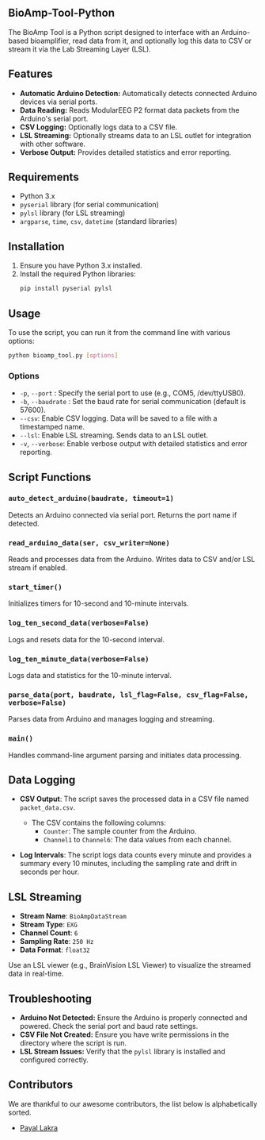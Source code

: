 ## BioAmp-Tool-Python

The BioAmp Tool is a Python script designed to interface with an Arduino-based bioamplifier, read data from it, and optionally log this data to CSV or stream it via the Lab Streaming Layer (LSL).

## Features

- **Automatic Arduino Detection:** Automatically detects connected Arduino devices via serial ports.
- **Data Reading:** Reads ModularEEG P2 format data packets from the Arduino's serial port.
- **CSV Logging:** Optionally logs data to a CSV file.
- **LSL Streaming:** Optionally streams data to an LSL outlet for integration with other software.
- **Verbose Output:** Provides detailed statistics and error reporting.

## Requirements

- Python 3.x
- `pyserial` library (for serial communication)
- `pylsl` library (for LSL streaming)
- `argparse`, `time`, `csv`, `datetime` (standard libraries)

## Installation

1. Ensure you have Python 3.x installed.
2. Install the required Python libraries:
   ```bash
   pip install pyserial pylsl
   ```

## Usage

To use the script, you can run it from the command line with various options:

```bash
python bioamp_tool.py [options]
```

### Options

- `-p`, `--port` <port>: Specify the serial port to use (e.g., COM5, /dev/ttyUSB0).
- `-b`, `--baudrate` <baudrate>: Set the baud rate for serial communication (default is 57600).
- `--csv`: Enable CSV logging. Data will be saved to a file with a timestamped name.
- `--lsl`: Enable LSL streaming. Sends data to an LSL outlet.
- `-v`, `--verbose`: Enable verbose output with detailed statistics and error reporting.


## Script Functions

### `auto_detect_arduino(baudrate, timeout=1)`

Detects an Arduino connected via serial port. Returns the port name if detected.

### `read_arduino_data(ser, csv_writer=None)`

Reads and processes data from the Arduino. Writes data to CSV and/or LSL stream if enabled.

### `start_timer()`

Initializes timers for 10-second and 10-minute intervals.

### `log_ten_second_data(verbose=False)`

Logs and resets data for the 10-second interval.

### `log_ten_minute_data(verbose=False)`

Logs data and statistics for the 10-minute interval.

### `parse_data(port, baudrate, lsl_flag=False, csv_flag=False, verbose=False)`

Parses data from Arduino and manages logging and streaming.

### `main()`

Handles command-line argument parsing and initiates data processing.

## Data Logging

- **CSV Output**: The script saves the processed data in a CSV file named `packet_data.csv`.
  - The CSV contains the following columns:
    - `Counter`: The sample counter from the Arduino.
    - `Channel1` to `Channel6`: The data values from each channel.

- **Log Intervals**: The script logs data counts every minute and provides a summary every 10 minutes, including the sampling rate and drift in seconds per hour.

## LSL Streaming

- **Stream Name**: `BioAmpDataStream`
- **Stream Type**: `EXG`
- **Channel Count**: `6`
- **Sampling Rate**: `250 Hz`
- **Data Format**: `float32`

Use an LSL viewer (e.g., BrainVision LSL Viewer) to visualize the streamed data in real-time.

## Troubleshooting

- **Arduino Not Detected:** Ensure the Arduino is properly connected and powered. Check the serial port and baud rate settings.
- **CSV File Not Created:** Ensure you have write permissions in the directory where the script is run.
- **LSL Stream Issues:** Verify that the `pylsl` library is installed and configured correctly.

## Contributors

We are thankful to our awesome contributors, the list below is alphabetically sorted.

- [Payal Lakra](https://github.com/payallakra)
 